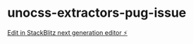 # unocss-extractors-pug-issue

[Edit in StackBlitz next generation editor ⚡️](https://stackblitz.com/~/github.com/Simon-He95/unocss-extractors-pug-issue)